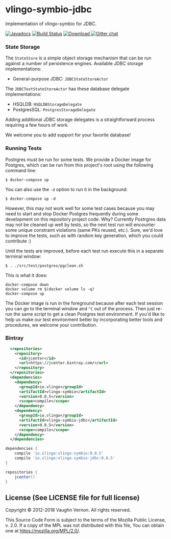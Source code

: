 # vlingo-symbio-jdbc
Implementation of vlingo-symbio for JDBC.

[![Javadocs](http://javadoc.io/badge/io.vlingo/vlingo-symbio-jdbc.svg?color=brightgreen)](http://javadoc.io/doc/io.vlingo/vlingo-symbio-jdbc) [![Build Status](https://travis-ci.org/vlingo/vlingo-symbio-jdbc.svg?branch=master)](https://travis-ci.org/vlingo/vlingo-symbio-jdbc) [ ![Download](https://api.bintray.com/packages/vlingo/vlingo-platform-java/vlingo-symbio-jdbc/images/download.svg) ](https://bintray.com/vlingo/vlingo-platform-java/vlingo-symbio-jdbc/_latestVersion) [![Gitter chat](https://badges.gitter.im/gitterHQ/gitter.png)](https://gitter.im/vlingo-platform-java/symbio)

### State Storage
The `StateStore` is a simple object storage mechanism that can be run against a number of persistence engines.
Available JDBC storage implementations:

   - General-purpose JDBC: `JDBCStateStoreActor`

The `JDBCTextStateStoreActor` has these database delegate implementations:

   - HSQLDB: `HSQLDBStorageDelegate`
   - PostgresSQL: `PostgresStorageDelegate`

Adding additional JDBC storage delegates is a straightforward process requiring a few hours of work.

We welcome you to add support for your favorite database!

### Running Tests

Postrgres must be run for some tests. We provide a Docker image for Postgres, which can be run from this project's root using the following command line:

`$ docker-compose up`

You can also use the `-d` option to run it in the background:

`$ docker-compose up -d`

However, this may not work well for some test cases because you may need to start and stop Docker Postgres frequently during some development on this repository project code. Why? Currently Postrgres data may not be cleaned up well by tests, so the next test run will encounter some unique constraint violations (same PKs reused, etc.). Sure, we'd love to improve the tests, such as with random key generation, which you could contribute :)

Until the tests are improved, before each test run execute this in a separate terminal window:

`$ . ./src/test/postgres/pgclean.sh`

This is what it does:

```# start postgres in docker with a clean data for test
docker-compose down
docker volume rm $(docker volume ls -q)
docker-compose up
```

The Docker image is run in the foreground because after each test session you can go to the terminal window and `^C` out of the process. Then just re-run the same script to get a clean Postgres test environment. If you'd like to help us make our test environment better by incorporating better tools and procedures, we welcome your contribution.

### Bintray

```xml
  <repositories>
    <repository>
      <id>jcenter</id>
      <url>https://jcenter.bintray.com/</url>
    </repository>
  </repositories>
  <dependencies>
    <dependency>
      <groupId>io.vlingo</groupId>
      <artifactId>vlingo-symbio</artifactId>
      <version>0.8.5</version>
      <scope>compile</scope>
    </dependency>
    <dependency>
      <groupId>io.vlingo</groupId>
      <artifactId>vlingo-symbio-jdbc</artifactId>
      <version>0.8.5</version>
      <scope>compile</scope>
    </dependency>
  </dependencies>
```

```gradle
dependencies {
    compile 'io.vlingo:vlingo-symbio:0.8.5'
    compile 'io.vlingo:vlingo-symbio-jdbc:0.8.5'
}

repositories {
    jcenter()
}
```

License (See LICENSE file for full license)
-------------------------------------------
Copyright © 2012-2018 Vaughn Vernon. All rights reserved.

This Source Code Form is subject to the terms of the
Mozilla Public License, v. 2.0. If a copy of the MPL
was not distributed with this file, You can obtain
one at https://mozilla.org/MPL/2.0/.
